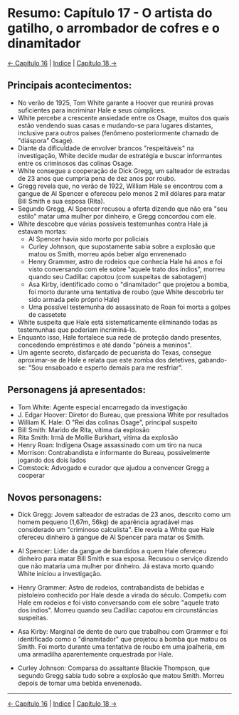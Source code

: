 # Resumo: Capítulo 17 - O artista do gatilho, o arrombador de cofres e o dinamitador

[← Capítulo 16](assassinos_da_lua_das_flores_chapter_16_resumo.md) | [Indice](README.md) | [Capítulo 18 →](assassinos_da_lua_das_flores_chapter_18_resumo.md)

## Principais acontecimentos:
- No verão de 1925, Tom White garante a Hoover que reunirá provas suficientes para incriminar Hale e seus cúmplices.
- White percebe a crescente ansiedade entre os Osage, muitos dos quais estão vendendo suas casas e mudando-se para lugares distantes, inclusive para outros países (fenômeno posteriormente chamado de "diáspora" Osage).
- Diante da dificuldade de envolver brancos "respeitáveis" na investigação, White decide mudar de estratégia e buscar informantes entre os criminosos das colinas Osage.
- White consegue a cooperação de Dick Gregg, um salteador de estradas de 23 anos que cumpria pena de dez anos por roubo.
- Gregg revela que, no verão de 1922, William Hale se encontrou com a gangue de Al Spencer e ofereceu pelo menos 2 mil dólares para matar Bill Smith e sua esposa (Rita).
- Segundo Gregg, Al Spencer recusou a oferta dizendo que não era "seu estilo" matar uma mulher por dinheiro, e Gregg concordou com ele.
- White descobre que várias possíveis testemunhas contra Hale já estavam mortas:
  - Al Spencer havia sido morto por policiais
  - Curley Johnson, que supostamente sabia sobre a explosão que matou os Smith, morreu após beber algo envenenado
  - Henry Grammer, astro de rodeios que conhecia Hale há anos e foi visto conversando com ele sobre "aquele trato dos índios", morreu quando seu Cadillac capotou (com suspeitas de sabotagem)
  - Asa Kirby, identificado como o "dinamitador" que projetou a bomba, foi morto durante uma tentativa de roubo (que White descobriu ter sido armada pelo próprio Hale)
  - Uma possível testemunha do assassinato de Roan foi morta a golpes de cassetete
- White suspeita que Hale está sistematicamente eliminando todas as testemunhas que poderiam incriminá-lo.
- Enquanto isso, Hale fortalece sua rede de proteção dando presentes, concedendo empréstimos e até dando "pôneis a meninos".
- Um agente secreto, disfarçado de pecuarista do Texas, consegue aproximar-se de Hale e relata que este zomba dos detetives, gabando-se: "Sou ensaboado e esperto demais para me resfriar".

## Personagens já apresentados:
- Tom White: Agente especial encarregado da investigação
- J. Edgar Hoover: Diretor do Bureau, que pressiona White por resultados
- William K. Hale: O "Rei das colinas Osage", principal suspeito
- Bill Smith: Marido de Rita, vítima da explosão
- Rita Smith: Irmã de Mollie Burkhart, vítima da explosão
- Henry Roan: Indígena Osage assassinado com um tiro na nuca
- Morrison: Contrabandista e informante do Bureau, possivelmente jogando dos dois lados
- Comstock: Advogado e curador que ajudou a convencer Gregg a cooperar

## Novos personagens:
- Dick Gregg: Jovem salteador de estradas de 23 anos, descrito como um homem pequeno (1,67m, 56kg) de aparência agradável mas considerado um "criminoso calculista". Ele revela a White que Hale ofereceu dinheiro à gangue de Al Spencer para matar os Smith.

- Al Spencer: Líder da gangue de bandidos a quem Hale ofereceu dinheiro para matar Bill Smith e sua esposa. Recusou o serviço dizendo que não mataria uma mulher por dinheiro. Já estava morto quando White iniciou a investigação.

- Henry Grammer: Astro de rodeios, contrabandista de bebidas e pistoleiro conhecido por Hale desde a virada do século. Competiu com Hale em rodeios e foi visto conversando com ele sobre "aquele trato dos índios". Morreu quando seu Cadillac capotou em circunstâncias suspeitas.

- Asa Kirby: Marginal de dente de ouro que trabalhou com Grammer e foi identificado como o "dinamitador" que projetou a bomba que matou os Smith. Foi morto durante uma tentativa de roubo em uma joalheria, em uma armadilha aparentemente orquestrada por Hale.

- Curley Johnson: Comparsa do assaltante Blackie Thompson, que segundo Gregg sabia tudo sobre a explosão que matou Smith. Morreu depois de tomar uma bebida envenenada. 
---
[← Capítulo 16](assassinos_da_lua_das_flores_chapter_16_resumo.md) | [Indice](README.md) | [Capítulo 18 →](assassinos_da_lua_das_flores_chapter_18_resumo.md)